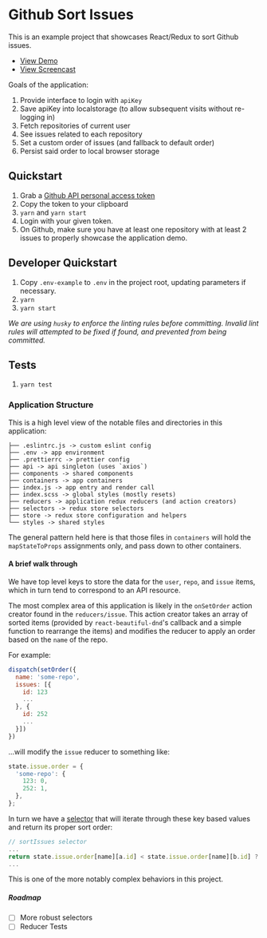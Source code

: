 # Github Sort Issues

This is an example project that showcases React/Redux to sort Github issues.

- [View Demo](http://am-issues.s3-website-us-west-1.amazonaws.com)
- [View Screencast](https://share.getcloudapp.com/jku1p7Yg)

Goals of the application:

1. Provide interface to login with `apiKey`
2. Save apiKey into localstorage (to allow subsequent visits without re-logging in)
3. Fetch repositories of current user
4. See issues related to each repository
5. Set a custom order of issues (and fallback to default order)
6. Persist said order to local browser storage

## Quickstart

1. Grab a [Github API personal access token](https://github.com/settings/tokens)
2. Copy the token to your clipboard
3. `yarn` and `yarn start`
4. Login with your given token.
5. On Github, make sure you have at least one repository with at least 2 issues to properly showcase the application demo.

## Developer Quickstart

1. Copy `.env-example` to `.env` in the project root, updating parameters if necessary.
2. `yarn`
3. `yarn start`

_We are using `husky` to enforce the linting rules before committing. Invalid lint rules will attempted to be fixed if found, and prevented from being committed._

## Tests

1. `yarn test`

### Application Structure

This is a high level view of the notable files and directories in this application:

```
├── .eslintrc.js -> custom eslint config
├── .env -> app environment
├── .prettierrc -> prettier config
├── api -> api singleton (uses `axios`)
├── components -> shared components
├── containers -> app containers
├── index.js -> app entry and render call
├── index.scss -> global styles (mostly resets)
├── reducers -> application redux reducers (and action creators)
├── selectors -> redux store selectors
├── store -> redux store configuration and helpers
└── styles -> shared styles
```

The general pattern held here is that those files in `containers` will hold the `mapStateToProps` assignments only, and pass down to other containers.

#### A brief walk through

We have top level keys to store the data for the `user`, `repo`, and `issue` items, which in turn tend to correspond to an API resource.

The most complex area of this application is likely in the `onSetOrder` action creator found in the `reducers/issue`. This action creator takes an array of sorted items (provided by `react-beautiful-dnd`'s callback and a simple function to rearrange the items) and modifies the reducer to apply an order based on the `name` of the repo.

For example:

```js
dispatch(setOrder({
  name: 'some-repo',
  issues: [{
    id: 123
    ...
  }, {
    id: 252
    ...
  }])
})
```

...will modify the `issue` reducer to something like:

```js
state.issue.order = {
  'some-repo': {
    123: 0,
    252: 1,
  },
};
```

In turn we have a [selector](./src/selectors/issue/index.js) that will iterate through these key based values and return its proper sort order:

```js
// sortIssues selector
...
return state.issue.order[name][a.id] < state.issue.order[name][b.id] ? -1 : 1;
...
```

This is one of the more notably complex behaviors in this project.

##### Roadmap

- [ ] More robust selectors
- [ ] Reducer Tests
